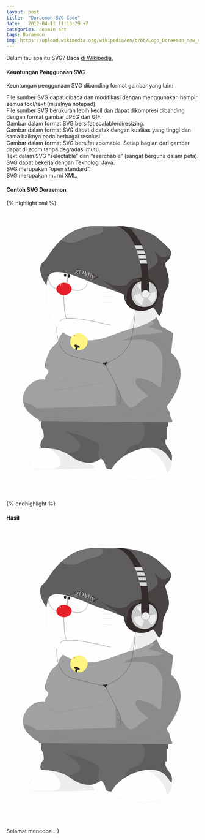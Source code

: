 ```yaml
---
layout: post
title:  "Doraemon SVG Code"
date:   2012-04-11 11:18:29 +7
categories: desain art
tags: Doraemon
img: https://upload.wikimedia.org/wikipedia/en/b/bb/Logo_Doraemon_new_version.jpg
---
```

<p>
Belum tau apa itu SVG? Baca <a href="https://id.wikipedia.org/wiki/Scalable_Vector_Graphics">di Wikipedia.</a><br />
<h4>Keuntungan Penggunaan SVG</h4>
Keuntungan penggunaan SVG dibanding format gambar yang lain:
<p>
<i class="fa fa-hand-o-right"></i> File sumber SVG dapat dibaca dan modifikasi dengan menggunakan hampir semua tool/text (misalnya notepad).<br />
<i class="fa fa-hand-o-right"></i> File sumber SVG berukuran lebih kecil dan dapat dikompresi dibanding dengan format gambar JPEG dan GIF.<br />
<i class="fa fa-hand-o-right"></i> Gambar dalam format SVG bersifat scalable/diresizing.<br />
<i class="fa fa-hand-o-right"></i> Gambar dalam format SVG dapat dicetak dengan kualitas yang tinggi dan sama baiknya pada berbagai resolusi.<br />
<i class="fa fa-hand-o-right"></i> Gambar dalam format SVG bersifat zoomable. Setiap bagian dari gambar dapat di zoom tanpa degradasi mutu.<br />
<i class="fa fa-hand-o-right"></i> Text dalam SVG “selectable” dan “searchable” (sangat berguna dalam peta).<br />
<i class="fa fa-hand-o-right"></i> SVG dapat bekerja dengan Teknologi Java.<br />
<i class="fa fa-hand-o-right"></i> SVG merupakan “open standard”.<br />
<i class="fa fa-hand-o-right"></i> SVG merupakan murni XML.<br />
</p>
<h4>Contoh SVG Doraemon</h4>
{% highlight xml %}
<?xml version="1.0" encoding="UTF-8"?>
<!DOCTYPE svg PUBLIC "-//W3C//DTD SVG 1.0//EN" "http://www.w3.org/TR/2001/REC-SVG-20010904/DTD/svg10.dtd">
<!-- Creator: Bagus18 (bagus18.github.io -->
<svg xmlns="http://www.w3.org/2000/svg" xml:space="preserve" width="500px" height="768px" version="1.0" style="shape-rendering:geometricPrecision; text-rendering:geometricPrecision; image-rendering:optimizeQuality; fill-rule:evenodd; clip-rule:evenodd"
viewBox="0 0 500 768"
 xmlns:xlink="http://www.w3.org/1999/xlink">
 <defs>
  <font id="FontID0" horiz-adv-x="780" font-variant="normal" style="fill-rule:nonzero" font-style="normal" font-weight="400">
	<font-face 
		font-family="Broadway">
	</font-face>
   <missing-glyph><path d="M0 0z"/></missing-glyph>
   <glyph unicode="O" horiz-adv-x="758"><path d="M380.841 687.005c51.332,0 100.997,-10.8289 148.652,-32.6677 70.3379,-32.3462 124,-82.0107 161.168,-149.174 29.5134,-53.6626 44.3404,-112.167 44.3404,-175.333 0,-50.8298 -11.1705,-99.992 -33.6722,-147.507 -33.4914,-70.9808 -85.6672,-124.985 -156.668,-161.831 -51.995,-27.002 -106.662,-40.483 -163.82,-40.483 -60.5135,0 -117.833,15.3293 -171.837,45.9879 -71.8447,40.3423 -123.177,96.9984 -153.675,170.008 -18.8251,44.5011 -28.328,90.6698 -28.328,138.165 0,59.6697 14.827,116.487 44.3404,170.671 36.4849,66.3198 89.6653,115.984 159.662,148.993 46.4901,21.8387 96.3354,32.8284 149.837,33.1699zm-37.8511 -33.0092l-2.99353 -317.997 2.51135 -264.496 0.482179 -59.509c11.0098,-1.98899 21.5173,-2.99353 31.6832,-2.99353 71.6639,0 135.653,19.8296 192.169,59.6697 51.4927,36.505 88.8215,83.3367 111.825,140.656 16.1731,40.1816 24.33,81.6691 24.33,124.684 0,56.6561 -13.6618,109.495 -40.8245,158.316 -33.5115,60.0113 -80.5039,104.01 -141.178,132.499 -45.3249,21.5173 -93.1611,32.1855 -143.489,32.1855 -11.6728,0 -23.1647,-1.00454 -34.516,-3.01362z"/></glyph>
   <glyph unicode="y" horiz-adv-x="603"><path d="M427.995 289.991c63.6678,97.34 110.339,171.174 140.013,221.34 10.3267,17.1776 16.816,27.3436 19.4881,30.3371 2.51135,2.8328 6.32861,4.33962 11.1705,4.33962 6.50942,0 12.3358,-2.51135 17.4991,-7.33315 5.16334,-4.84189 7.83542,-10.3468 7.83542,-16.6754 0,-4.84189 -2.8328,-10.6682 -8.33769,-17.4991 -46.8317,-63.8285 -105.999,-150.5 -177.824,-259.834l-85.848 -131.494c-29.654,-44.8427 -54.1648,-77.3295 -73.4922,-96.9984 -14.3247,-14.0033 -31.5024,-25.3345 -51.332,-34.0137 -19.8296,-8.81987 -38.8355,-13.1595 -57.1584,-13.1595 -18.0014,0 -32.8485,3.4958 -44.5011,10.5075 -11.6728,6.9916 -17.4991,15.8316 -17.4991,26.6605 0,6.83088 2.65199,12.6572 7.81533,17.4991 5.18343,4.84189 11.512,7.33315 19.0059,7.33315 5.50488,0 16.3338,-3.83734 32.3462,-11.4919 10.3267,-5.00261 19.3274,-7.51396 26.8212,-7.51396 14.6663,0 28.5089,4.50034 41.8291,13.501 13.1796,8.83996 27.5043,23.667 43.1752,44.1797l-57.6606 90.3283c-123.84,192.992 -206.674,317.334 -248.343,373.006l310.162 0c19.5082,-42.6729 42.0099,-85.185 67.5051,-127.838 25.4952,-42.6729 51.1713,-81.0061 77.3295,-115.181z"/></glyph>
   <glyph unicode="g" horiz-adv-x="560"><path d="M436.674 511.833c27.8258,-13.6618 51.1512,-31.6631 69.9964,-54.1648 24.8322,-30.3371 37.3287,-65.1746 37.3287,-104.995 0,-28.1673 -7.17242,-55.0086 -21.4972,-80.5039 -14.3448,-25.3345 -34.3352,-46.671 -60.0113,-63.8285 -47.4947,-32.1654 -104.814,-48.3385 -171.817,-48.3385 -31.0001,0 -59.509,2.8328 -85.5065,8.33769 -25.9975,5.48479 -49.6645,13.8225 -71.1617,24.8322 -15.3293,-10.3468 -23.004,-20.8342 -23.004,-31.5024 0,-12.6773 8.65914,-20.0104 25.8368,-22.341 37.4895,-4.82179 63.3262,-6.32861 77.3295,-4.33962l2.8328 0.50227 146.161 0 7.33315 0.50227c48.8408,2.8328 83.9997,-5.16334 105.497,-24.4907 16.6754,-15.3293 25.0131,-33.3307 25.0131,-53.8434 0,-17.3183 -5.84643,-32.8284 -17.4991,-46.9924 -19.5082,-23.1647 -45.8472,-34.6767 -78.9971,-34.6767 -6.16788,0 -13.8426,0.341544 -23.3455,1.00454 5.16334,7.99614 7.83542,14.3448 7.83542,19.0059 0,10.0052 -9.16141,15.0078 -27.3235,15.0078 -15.6708,0 -48.4992,-3.33507 -98.3445,-10.0052 -34.8375,-4.68116 -63.6678,-7.01169 -86.4909,-7.01169 -35.842,0 -67.0029,7.67469 -93.5026,22.8433 -15.3293,8.83996 -27.3436,20.8342 -36.1635,36.1635 -8.83996,15.1686 -13.1796,31.8238 -13.1796,49.6645 0,20.1712 5.34416,38.494 15.8316,55.3301 10.6682,16.6754 28.3481,34.3352 52.9996,52.8388 -23.1647,14.6663 -40.9853,33.6722 -53.6626,57.3392 -12.838,23.4862 -19.1666,49.1622 -19.1666,76.8273 0,65.6769 33.0092,117.993 99.0075,157.01 49.3229,29.3326 109.334,43.9989 179.994,43.9989 15.5101,0 31.8439,-0.843814 48.68,-2.51135 23.1647,-1.82826 39.82,-2.8328 50.3275,-2.8328 25.656,0 44.3203,11.3312 55.9931,33.9937 6.83088,13.501 14.164,20.352 21.9994,20.352 6.16788,0 11.512,-2.00908 16.1731,-6.00715 4.50034,-4.17889 6.83088,-9.00068 6.83088,-15.0078 0,-11.6527 -6.50942,-23.004 -19.3274,-34.1544 -12.838,-11.1705 -30.4979,-20.5127 -52.9996,-28.0066zm-192.671 -53.5018l0 -206.333c0,-24.6715 1.98899,-40.0008 5.98706,-45.8271 6.50942,-9.50295 20.1712,-14.164 41.0053,-14.164 19.1666,0 32.0047,4.50034 38.3333,13.3202 6.50942,9.00068 9.66368,26.6806 9.66368,52.9996l0 198.999c0,22.1803 -3.15426,37.0073 -9.66368,44.5011 -6.32861,7.51396 -18.9858,11.1705 -37.831,11.1705 -18.8251,0 -31.5024,-3.65653 -37.831,-11.1705 -6.50942,-7.49387 -9.66368,-21.9994 -9.66368,-43.4966z"/></glyph>
   <glyph unicode="M" horiz-adv-x="948"><path d="M732.491 688.994l106.682 -363.503 48.4992 -160.988 43.4966 -146 5.82634 -18.5036 -297.002 0 -93.9848 344.839 -200.506 -302.829 -206.493 286.816c-20.0104,-69.9964 -41.8492,-155.824 -65.5161,-257.484 -8.49841,-39.0164 -14.4855,-62.0002 -18.3228,-69.3334 -3.67662,-7.33315 -11.3312,-11.0098 -22.6624,-11.0098 -14.3448,0 -21.4972,4.84189 -21.4972,14.5056 0,2.8328 4.48025,19.1666 13.6618,49.1622l30.1563 103.99 52.6781 179.511 102.985 350.826 268.011 -385.824 253.988 385.824z"/></glyph>
   <glyph unicode="i" horiz-adv-x="367"><path d="M180.496 705.007c86.3302,0 129.505,-22.5017 129.505,-67.5051 0,-21.8387 -11.3312,-38.8355 -33.9937,-51.1713 -22.8433,-12.1549 -54.6671,-18.3228 -96.014,-18.3228 -81.9906,0 -122.996,23.1647 -122.996,69.4941 0,44.3404 41.1661,66.822 123.498,67.5051zm128.501 -171.997l0 -14.1841 -1.48672 -76.1643 -1.50681 -118.154 -1.50681 -179.511 1.82826 -100.997 0.683088 -43.9989 -250.01 0 1.82826 179.672 1.16527 158.657 -1.48672 83.3367 -2.00908 92.8396 0.50227 18.5036 251.999 0z"/></glyph>
  </font>
  <style type="text/css">
   <![CDATA[
    @font-face { font-family:"Broadway";src:url("#FontID0") format(svg)}
    .str2 {stroke:#332C2B;stroke-width:0.118677}
    .str0 {stroke:#332C2B;stroke-width:0.0514016}
    .str3 {stroke:#332C2B;stroke-width:1.07112;stroke-linecap:round;stroke-linejoin:round}
    .str1 {stroke:#332C2B;stroke-width:0.535937;stroke-linecap:round;stroke-linejoin:round}
    .fil2 {fill:none}
    .fil10 {fill:#332C2B}
    .fil7 {fill:#474443}
    .fil3 {fill:#5F5D5D}
    .fil4 {fill:#6B696A}
    .fil8 {fill:#757475}
    .fil5 {fill:#8B8B8C}
    .fil6 {fill:#A1A1A1}
    .fil14 {fill:#B6B6B7}
    .fil11 {fill:#C9CACA}
    .fil12 {fill:#DCDDDD}
    .fil1 {fill:#EEEEEF}
    .fil0 {fill:#FEFEFE}
    .fil13 {fill:url(#id0)}
    .fil9 {fill:url(#id1)}
    .fnt0 {font-weight:normal;font-size:18.8122px;font-family:'Broadway'}
   ]]>
  </style>
  <radialGradient id="id0" gradientUnits="userSpaceOnUse" gradientTransform="matrix(1.42926 -0 -0 1.42927 -76 -145)" cx="177.984" cy="337.757" r="1.98463" fx="177.984" fy="337.757">
   <stop offset="0" style="stop-opacity:1; stop-color:#F08519"/>
   <stop offset="1" style="stop-opacity:1; stop-color:#FFF582"/>
  </radialGradient>
  <radialGradient id="id1" gradientUnits="userSpaceOnUse" gradientTransform="matrix(0.95267 -0 -0 1.17267 7 -35)" cx="141.192" cy="205.149" r="2.28132" fx="141.192" fy="205.149">
   <stop offset="0" style="stop-opacity:1; stop-color:#FEFEFE"/>
   <stop offset="1" style="stop-opacity:1; stop-color:#E62129"/>
  </radialGradient>
 </defs>
 <g id="Layer_x0020_1">
  <metadata id="CorelCorpID_0Corel-Layer"/>
  <g id="_309329968">
   <path class="fil0" d="M273 684c8,-9 26,-35 62,-50 38,-16 93,0 97,30 0,0 1,0 1,0 0,2 0,3 0,4 0,44 -59,52 -102,46 -41,-5 -58,-30 -58,-30l0 0z"/>
   <g id="_304888128">
    <path id="_1" class="fil1" d="M365 628c35,22 50,38 56,68 8,-7 12,-16 12,-28 0,-1 0,-2 0,-4 0,0 -1,0 -1,0 -3,-22 -35,-37 -67,-36z"/>
   </g>
   <path class="fil2 str0" d="M273 684c8,-9 26,-35 62,-50 38,-16 93,0 97,30 0,0 1,0 1,0 0,2 0,3 0,4 0,44 -59,52 -102,46 -41,-5 -58,-30 -58,-30l0 0z"/>
   <path class="fil1" d="M98 625c0,0 -15,13 -24,22 -8,9 -24,34 -7,38 16,3 135,0 159,-1 9,0 0,-8 -5,-10 -5,-3 -11,-6 -16,-9 0,0 -13,-15 -26,-20 -13,-6 -81,-20 -81,-20l0 0z"/>
   <g id="_304872768">
    <path id="_1_0" class="fil0" d="M98 626c31,11 67,50 26,60l-1 0c-23,0 -43,0 -52,-1 -1,0 -2,0 -3,0 0,0 0,0 -1,0 -17,-4 -1,-29 7,-38 8,-8 21,-19 24,-21z"/>
   </g>
   <path class="fil2 str0" d="M98 625c0,0 -15,13 -24,22 -8,9 -24,34 -7,38 16,3 135,0 159,-1 9,0 0,-8 -5,-10 -5,-3 -11,-6 -16,-9 0,0 -13,-15 -26,-20 -13,-6 -81,-20 -81,-20l0 0z"/>
   <path class="fil3" d="M92 561l-3 -11 335 9 0 17 -4 0 0 33 -3 0 0 9c0,3 2,7 11,20 9,11 6,23 5,26 0,0 0,0 -1,0 -1,-1 -4,-6 -12,-16 -31,-39 -122,-7 -144,39 -26,0 -7,-11 -28,-29 0,0 -12,11 -28,12 -15,1 -35,-5 -53,-19 -8,-6 -22,-13 -37,-16 -19,-4 -39,-4 -39,-4 0,0 -6,-12 7,-27 0,-5 0,-11 -1,-15 -2,-7 -9,-14 -5,-28l0 0z"/>
   <g id="_304794016">
    <path id="_1_1" class="fil4" d="M159 646c76,-13 8,-50 -5,-58 0,0 28,6 44,12 16,7 32,12 40,19 8,7 5,11 5,11l-3 22c0,0 2,4 4,10 3,-2 4,-4 4,-4 14,12 10,20 14,25 4,1 9,2 15,2 6,-13 18,-24 33,-34 4,-13 11,-25 25,-27 37,-5 36,-75 3,-64 -8,2 -19,-1 -31,-4l-218 -6 3 11 0 0c-4,14 3,21 5,28 1,4 1,10 1,15 -10,11 -9,20 -8,24 2,1 3,2 4,3 7,0 21,1 36,4 11,2 21,7 29,11z"/>
   </g>
   <path class="fil2 str0" d="M92 561l-3 -11 335 9 0 17 -4 0 0 33 -3 0 0 9c0,3 2,7 11,20 9,11 6,23 5,26 0,0 0,0 -1,0 -1,-1 -4,-6 -12,-16 -31,-39 -122,-7 -144,39 -26,0 -7,-11 -28,-29 0,0 -12,11 -28,12 -15,1 -35,-5 -53,-19 -8,-6 -22,-13 -37,-16 -19,-4 -39,-4 -39,-4 0,0 -6,-12 7,-27 0,-5 0,-11 -1,-15 -2,-7 -9,-14 -5,-28l0 0z"/>
   <path class="fil5" d="M149 329c0,0 -11,12 -11,18 -1,6 -4,8 -4,8 0,0 -16,15 -20,22 -4,7 -10,25 -10,25 -3,12 -8,15 6,27 0,0 1,6 -3,10 -3,4 -5,8 -5,8l-1 6c-34,-8 -85,46 -40,87 17,16 23,16 23,16l2 5 345 3c5,0 4,-6 3,-7 -7,-10 -3,-18 -11,-27l-3 -7c0,0 74,-85 12,-141 0,0 4,-36 5,-48 1,-3 0,-2 -1,-3 -5,-3 -15,-9 -22,-13 -5,-2 -7,-3 -10,-8l-11 -21c-54,28 -138,47 -172,54 0,0 -33,3 -49,-3 -16,-6 -23,-11 -23,-11l0 0z"/>
   <g id="_304793344">
    <path id="_1_2" class="fil6" d="M379 299c17,6 -1,11 -7,17 0,0 41,8 37,12 -11,8 -60,4 -76,10 -3,1 -28,13 -28,13 26,-2 68,-9 87,12 8,9 20,17 17,52 -3,42 -1,65 -10,57 -21,-21 -57,-25 -58,-22 -2,5 -3,9 -1,13 4,10 10,13 33,33 -22,9 -30,27 -46,29 -16,1 -37,-55 -40,-58 0,1 -1,7 0,13l0 41 -207 7c0,0 -7,-7 -17,-11 -10,-4 -15,-5 -19,-7 -3,-23 13,-45 32,-54 9,0 15,-1 20,-4 2,0 3,0 5,1l1 -6c0,0 2,-4 5,-8 4,-4 3,-10 3,-10 -2,-2 -4,-4 -5,-5 -1,-5 -1,-11 -2,-17 0,-1 1,-3 1,-5 0,0 6,-18 10,-25 4,-7 20,-22 20,-22 0,0 3,-2 4,-8 0,-6 11,-18 11,-18l0 0c0,0 7,5 23,11 16,6 49,3 49,3 30,-6 98,-22 151,-44l7 0 0 0z"/>
   </g>
   <path class="fil2 str0" d="M149 329c0,0 -11,12 -11,18 -1,6 -4,8 -4,8 0,0 -16,15 -20,22 -4,7 -10,25 -10,25 -3,12 -8,15 6,27 0,0 1,6 -3,10 -3,4 -5,8 -5,8l-1 6c-34,-8 -85,46 -40,87 17,16 23,16 23,16l2 5 345 3c5,0 4,-6 3,-7 -7,-10 -3,-18 -11,-27l-3 -7c0,0 74,-85 12,-141 0,0 4,-36 5,-48 1,-3 0,-2 -1,-3 -5,-3 -15,-9 -22,-13 -5,-2 -7,-3 -10,-8l-11 -21c-54,28 -138,47 -172,54 0,0 -33,3 -49,-3 -16,-6 -23,-11 -23,-11l0 0z"/>
   <path class="fil0 str0" d="M112 177c-19,55 -7,136 53,162 25,11 57,19 109,-1 53,-20 63,-18 69,-38 6,-21 14,-55 14,-55l-28 -24 -53 -24 -78 -25 -53 -7 -33 12 0 0z"/>
   <path class="fil1 str0" d="M393 289c-5,12 -58,32 -72,32 -1,0 31,-74 26,-89 15,33 59,20 46,57z"/>
   <g>
    <path class="fil2 str1" d="M136 161c16,0 22,9 23,25 1,16 -7,30 -23,30 -16,0 -27,-19 -27,-35 0,-15 11,-20 27,-20z"/>
   </g>
   <g>
    <path class="fil2 str1" d="M186 181c14,0 26,9 26,19 0,11 -12,20 -26,20 -14,0 -26,-9 -26,-20 0,-5 -2,-25 3,-28 5,-3 16,9 23,9z"/>
   </g>
   <path class="fil3" d="M105 206c-10,-12 -26,-47 -9,-60 7,-5 11,-14 25,-33 15,-20 53,-62 109,-61 56,1 70,0 70,0 0,0 63,1 99,33 35,32 37,31 30,48 -7,16 -17,8 -10,29 6,20 10,34 4,49 -7,14 -13,23 -13,42 0,14 -2,22 -5,27 -1,2 -2,5 -4,5 -5,-1 -9,-18 -20,-23 0,0 -53,-23 -77,-33 -24,-10 -46,-17 -66,-24 -24,-9 -91,-42 -118,-31 -10,4 -13,15 -15,32z"/>
   <g>
    <path id="_1_3" class="fil7" d="M432 126c-10,5 -22,10 -29,5 -11,-10 -14,-15 -14,-15 0,0 11,21 7,31 -4,7 -23,18 -30,25l-22 23 -20 9 -24 4 -21 -2c0,0 -15,-7 -19,-8 -3,-2 -16,-9 -16,-9l56 38c1,1 2,2 4,2 24,10 77,33 77,33 11,5 15,22 20,23 2,0 3,-3 4,-5 3,-5 5,-13 5,-27 0,-19 6,-28 13,-42 6,-15 2,-29 -4,-49 -7,-21 3,-13 10,-29 1,-3 2,-5 3,-7z"/>
    <path class="fil8" d="M249 52c4,6 10,18 -15,23 -33,6 -40,20 -63,20 -11,1 -21,-3 -28,-6 20,-18 49,-37 87,-37 7,0 13,0 19,0z"/>
   </g>
   <path class="fil2 str0" d="M105 206c-10,-12 -26,-47 -9,-60 7,-5 11,-14 25,-33 15,-20 53,-62 109,-61 56,1 70,0 70,0 0,0 63,1 99,33 35,32 37,31 30,48 -7,16 -17,8 -10,29 6,20 10,34 4,49 -7,14 -13,23 -13,42 0,14 -2,22 -5,27 -1,2 -2,5 -4,5 -5,-1 -9,-18 -20,-23 0,0 -53,-23 -77,-33 -24,-10 -46,-17 -66,-24 -24,-9 -91,-42 -118,-31 -10,4 -13,15 -15,32z"/>
   <g>
    <path class="fil2 str1" d="M150 223c0,0 1,59 7,69"/>
   </g>
   <g>
    <path class="fil2 str1" d="M142 300c-2,-6 18,-10 46,-6 33,3 79,16 85,16"/>
   </g>
   <ellipse class="fil9 str0" cx="151" cy="216" rx="20" ry="16"/>
   <ellipse class="fil10" cx="154" cy="180" rx="3" ry="4"/>
   <ellipse class="fil10" cx="164" cy="182" rx="3" ry="4"/>
   <path class="fil10" d="M355 186c57,-1 60,88 0,87 -62,3 -62,-87 0,-87z"/>
   <g>
    <path id="_1_4" class="fil7" d="M349 192c-3,4 -15,5 -24,16 -10,12 -10,35 -10,44 0,1 0,1 -1,1 -11,-20 -6,-48 15,-61 3,-1 25,-6 20,0l0 0z"/>
   </g>
   <path class="fil2 str0" d="M355 186c57,-1 60,88 0,87 -62,3 -62,-87 0,-87z"/>
   <path class="fil11 str0" d="M360 195c47,-1 47,68 2,68 -46,0 -44,-66 -2,-68z"/>
   <path class="fil1 str0" d="M369 219c-6,-1 -9,-4 -16,1l-11 -12c-2,-3 12,-8 15,-9 5,-1 18,-1 16,6l-4 14 0 0z"/>
   <path class="fil10" d="M290 52c44,12 67,97 64,132 -1,22 -1,33 0,40 6,23 23,17 21,-6 -3,-41 -2,-90 -25,-126 -16,-25 -26,-40 -47,-40l-13 0 0 0z"/>
   <g>
    <path class="fil12" d="M351 150l18 0c-2,-17 -6,-33 -14,-48l-19 0c7,15 12,32 15,48z"/>
    <path class="fil7" d="M349 141l19 0c0,-2 -1,-3 -1,-5l-19 0c1,2 1,3 1,5z"/>
    <path class="fil7" d="M346 128l19 0c0,-1 -1,-3 -1,-4l-19 0c0,1 1,3 1,4z"/>
    <path class="fil7" d="M342 115l19 0c0,-1 -1,-3 -2,-4l-19 0c1,1 1,3 2,4z"/>
   </g>
   <path class="fil2" d="M290 52c44,12 67,97 64,132 -1,22 -1,33 0,40 6,23 23,17 21,-6 -3,-41 -2,-90 -25,-126 -16,-25 -26,-40 -47,-40l-13 0 0 0z"/>
   <circle class="fil1 str0" cx="365" cy="229" r="10"/>
   <path class="fil1 str0" d="M352 228c1,5 1,9 9,13l-5 15c-1,3 -13,-6 -15,-8 -4,-4 -10,-15 -3,-17l14 -3 0 0z"/>
   <path class="fil1 str0" d="M371 240c3,-4 7,-5 6,-13l13 -3c3,0 1,14 1,16 -2,5 -8,15 -12,10l-8 -10z"/>
   <g>
    <line class="fil2 str2" x1="248" y1="225" x2="276" y2= "223" />
    <line class="fil2 str2" x1="250" y1="236" x2="282" y2= "236" />
    <line class="fil2 str2" x1="276" y1="252" x2="253" y2= "251" />
   </g>
   <ellipse class="fil13 str0" cx="190" cy="354" rx="23" ry="22"/>
   <path class="fil2 str0" d="M168 352c20,-8 28,-4 44,9"/>
   <path class="fil10" d="M180 373l2 -5c-6,-2 -6,-9 3,-6 6,3 12,9 2,7l-2 7 -5 -3 0 0z"/>
   <path class="fil2 str0" d="M182 374c5,3 -21,56 -25,64 0,1 -6,-1 -5,2 3,9 1,18 1,18l-11 0 0 19 -8 3c-29,9 -7,55 -6,60l0 21"/>
   <path class="fil2 str0" d="M454 415c0,0 -42,-48 -54,-63 -14,-18 -65,35 -64,41 5,18 13,35 7,54 -1,4 -9,14 3,25 11,11 33,29 33,29"/>
   <path class="fil2 str2" d="M110 470c0,0 11,6 20,9 8,3 65,-9 81,-11 15,-2 37,-8 37,-8"/>
   <line class="fil2 str0" x1="124" y1="457" x2="201" y2= "460" />
   <path class="fil2 str0" d="M101 453c0,0 7,2 -6,10 -14,8 -34,37 -24,63 3,8 11,20 11,20l2 10"/>
   <path class="fil10" d="M259 408c4,-1 5,-3 6,1 1,3 -1,2 -4,3 1,2 1,4 0,4 -1,0 -3,-1 -4,-4 -3,1 -3,0 -4,-2 -1,-3 4,-1 6,-2l0 0z"/>
   <g>
    <g>
     <path class="fil2 str1" d="M132 315c0,0 -4,64 39,76 43,12 88,21 88,21l25 48c3,6 27,47 12,55"/>
    </g>
    <g>
     <path class="fil2 str1" d="M339 264c0,0 -6,73 -15,92 -14,29 -33,41 -61,54"/>
    </g>
   </g>
   <path class="fil2 str0" d="M409 481c0,0 -36,-41 -75,-29 -33,9 -20,14 -45,14m0 0c-2,-1 2,-3 2,-2 -13,0 7,81 30,84 23,2 25,7 38,2 29,-11 52,-19 70,-43"/>
   <line class="fil2 str0" x1="100" y1="549" x2="167" y2= "549" />
   <line class="fil2 str0" x1="177" y1="564" x2="188" y2= "599" />
   <line class="fil2 str0" x1="158" y1="560" x2="167" y2= "590" />
   <path class="fil2 str0" d="M213 592c0,0 -58,-7 -51,-2 14,11 101,28 86,68"/>
   <g>
    <path class="fil2 str3" d="M190 166c1,1 1,1 1,2 0,0 0,1 0,2 0,0 0,1 -1,1 0,0 -1,1 -1,1 -1,0 -3,0 -4,-1 0,0 -1,0 -1,0 -1,0 -1,-1 -1,-1 -1,0 -1,0 -1,0 0,1 0,1 0,1 1,0 1,0 2,0l0 0 2 1 1 0c0,1 1,1 1,2 0,0 0,0 0,1 0,0 0,0 0,0 -1,1 -1,1 -2,1 0,-1 0,-1 0,-1 0,0 0,0 0,0 0,0 0,0 0,0 -1,0 -1,-1 -2,-1 -1,0 -1,0 -2,0 -1,0 -1,-1 -1,-1 -1,-1 -1,-1 -1,-1 0,0 0,-1 0,-1 0,0 1,-1 1,-1 0,0 1,0 1,-1 0,0 0,0 0,-1 -1,-1 0,-1 0,-1 0,-1 1,-2 3,-2 1,-1 2,-1 3,0 0,0 1,0 1,0 0,0 1,1 1,1 0,0 1,0 1,-1 0,0 0,0 1,0 0,0 0,0 0,0 0,0 0,1 0,1 0,0 0,0 -1,0 0,0 0,0 -1,0l0 0zm-4 0l-1 4c0,0 0,0 0,0 0,1 0,1 0,1 1,0 1,0 1,0 0,0 1,-1 1,-1l1 -3c0,-1 0,-1 0,-1 0,0 0,-1 -1,-1 0,0 0,0 0,0 0,0 -1,1 -1,1l0 0z"/>
   </g>
   <g>
    <path id="_1_5" class="fil2 str3" d="M200 166c1,1 2,1 3,2 1,1 1,2 1,3 1,2 1,3 0,4 0,1 -1,2 -1,2 -1,1 -3,2 -4,2 -1,0 -2,0 -3,0 -2,0 -2,-1 -3,-2 -1,-1 -2,-3 -2,-4 0,-1 0,-2 1,-3 0,-1 1,-2 2,-2 0,-1 2,-2 3,-2 1,0 2,0 3,0l0 0zm-1 1l-2 5 -2 5 0 1c0,0 0,0 1,0 1,1 2,1 3,0 2,0 3,0 3,-1 1,-1 1,-2 2,-2 0,-1 0,-2 0,-4 0,-1 -1,-2 -2,-3 0,0 -1,-1 -2,-1 0,0 -1,0 -1,0l0 0z"/>
   </g>
   <g>
    <path id="_2" class="fil2 str3" d="M220 173l-1 7 0 3 0 3 0 1 -5 -2 0 -7 -5 4 -2 -6c-1,1 -2,2 -3,4 0,1 0,1 -1,1 0,0 0,0 0,0 0,0 0,0 0,0 0,0 0,0 0,-1l1 -2 3 -2 3 -6 3 9 7 -6z"/>
   </g>
   <g>
    <path id="_3" class="fil2 str3" d="M227 176c1,0 2,1 2,2 0,0 -1,0 -1,0 -1,0 -1,0 -2,0 -1,0 -2,-1 -2,-2 1,-1 1,-1 3,0l0 0zm1 3l0 1 -1 1 0 2 -2 3 0 2 0 1 -5 -2 1 -3 2 -3 0 -1 1 -2 0 0 4 1 0 0z"/>
   </g>
   <g>
    <path id="_4" class="fil2 str3" d="M235 187c2,-2 3,-3 4,-3 0,-1 1,-1 1,-1 0,0 0,0 0,0 0,0 0,0 0,0 0,1 0,1 0,1 0,0 0,0 0,0 -1,1 -3,2 -5,4l-2 1c-1,1 -2,1 -2,2 -1,0 -1,0 -1,0 -1,0 -1,0 -1,0 -1,0 -1,0 -1,-1 0,0 0,0 0,0 0,0 0,0 0,0 0,0 0,0 0,0 0,0 1,0 1,0 0,0 0,0 0,0 0,0 1,0 1,0 0,0 1,0 1,0l0 -2c-1,-4 -2,-7 -2,-8l5 2c0,1 0,1 1,2 0,1 0,2 0,3l0 0z"/>
   </g>
   <g>
    <g transform="matrix(0.941367 0.337375 -0.337375 0.941367 73.281 -273.227)">
     <text x="250" y="384" id="_4_6" class="fil14 fnt0">gOMiy</text>
    </g>
   </g>
  </g>
 </g>
</svg>
{% endhighlight %}
<h4>Hasil</h4>
<?xml version="1.0" encoding="UTF-8"?>
<!-- Creator: Bagus18 (bagus18.github.io -->
<svg xmlns="http://www.w3.org/2000/svg" xml:space="preserve" width="500px" height="768px" version="1.0" style="shape-rendering:geometricPrecision; text-rendering:geometricPrecision; image-rendering:optimizeQuality; fill-rule:evenodd; clip-rule:evenodd"
viewBox="0 0 500 768"
 xmlns:xlink="http://www.w3.org/1999/xlink">
 <defs>
  <font id="FontID0" horiz-adv-x="780" font-variant="normal" style="fill-rule:nonzero" font-style="normal" font-weight="400">
	<font-face 
		font-family="Broadway">
	</font-face>
   <missing-glyph><path d="M0 0z"/></missing-glyph>
   <glyph unicode="O" horiz-adv-x="758"><path d="M380.841 687.005c51.332,0 100.997,-10.8289 148.652,-32.6677 70.3379,-32.3462 124,-82.0107 161.168,-149.174 29.5134,-53.6626 44.3404,-112.167 44.3404,-175.333 0,-50.8298 -11.1705,-99.992 -33.6722,-147.507 -33.4914,-70.9808 -85.6672,-124.985 -156.668,-161.831 -51.995,-27.002 -106.662,-40.483 -163.82,-40.483 -60.5135,0 -117.833,15.3293 -171.837,45.9879 -71.8447,40.3423 -123.177,96.9984 -153.675,170.008 -18.8251,44.5011 -28.328,90.6698 -28.328,138.165 0,59.6697 14.827,116.487 44.3404,170.671 36.4849,66.3198 89.6653,115.984 159.662,148.993 46.4901,21.8387 96.3354,32.8284 149.837,33.1699zm-37.8511 -33.0092l-2.99353 -317.997 2.51135 -264.496 0.482179 -59.509c11.0098,-1.98899 21.5173,-2.99353 31.6832,-2.99353 71.6639,0 135.653,19.8296 192.169,59.6697 51.4927,36.505 88.8215,83.3367 111.825,140.656 16.1731,40.1816 24.33,81.6691 24.33,124.684 0,56.6561 -13.6618,109.495 -40.8245,158.316 -33.5115,60.0113 -80.5039,104.01 -141.178,132.499 -45.3249,21.5173 -93.1611,32.1855 -143.489,32.1855 -11.6728,0 -23.1647,-1.00454 -34.516,-3.01362z"/></glyph>
   <glyph unicode="y" horiz-adv-x="603"><path d="M427.995 289.991c63.6678,97.34 110.339,171.174 140.013,221.34 10.3267,17.1776 16.816,27.3436 19.4881,30.3371 2.51135,2.8328 6.32861,4.33962 11.1705,4.33962 6.50942,0 12.3358,-2.51135 17.4991,-7.33315 5.16334,-4.84189 7.83542,-10.3468 7.83542,-16.6754 0,-4.84189 -2.8328,-10.6682 -8.33769,-17.4991 -46.8317,-63.8285 -105.999,-150.5 -177.824,-259.834l-85.848 -131.494c-29.654,-44.8427 -54.1648,-77.3295 -73.4922,-96.9984 -14.3247,-14.0033 -31.5024,-25.3345 -51.332,-34.0137 -19.8296,-8.81987 -38.8355,-13.1595 -57.1584,-13.1595 -18.0014,0 -32.8485,3.4958 -44.5011,10.5075 -11.6728,6.9916 -17.4991,15.8316 -17.4991,26.6605 0,6.83088 2.65199,12.6572 7.81533,17.4991 5.18343,4.84189 11.512,7.33315 19.0059,7.33315 5.50488,0 16.3338,-3.83734 32.3462,-11.4919 10.3267,-5.00261 19.3274,-7.51396 26.8212,-7.51396 14.6663,0 28.5089,4.50034 41.8291,13.501 13.1796,8.83996 27.5043,23.667 43.1752,44.1797l-57.6606 90.3283c-123.84,192.992 -206.674,317.334 -248.343,373.006l310.162 0c19.5082,-42.6729 42.0099,-85.185 67.5051,-127.838 25.4952,-42.6729 51.1713,-81.0061 77.3295,-115.181z"/></glyph>
   <glyph unicode="g" horiz-adv-x="560"><path d="M436.674 511.833c27.8258,-13.6618 51.1512,-31.6631 69.9964,-54.1648 24.8322,-30.3371 37.3287,-65.1746 37.3287,-104.995 0,-28.1673 -7.17242,-55.0086 -21.4972,-80.5039 -14.3448,-25.3345 -34.3352,-46.671 -60.0113,-63.8285 -47.4947,-32.1654 -104.814,-48.3385 -171.817,-48.3385 -31.0001,0 -59.509,2.8328 -85.5065,8.33769 -25.9975,5.48479 -49.6645,13.8225 -71.1617,24.8322 -15.3293,-10.3468 -23.004,-20.8342 -23.004,-31.5024 0,-12.6773 8.65914,-20.0104 25.8368,-22.341 37.4895,-4.82179 63.3262,-6.32861 77.3295,-4.33962l2.8328 0.50227 146.161 0 7.33315 0.50227c48.8408,2.8328 83.9997,-5.16334 105.497,-24.4907 16.6754,-15.3293 25.0131,-33.3307 25.0131,-53.8434 0,-17.3183 -5.84643,-32.8284 -17.4991,-46.9924 -19.5082,-23.1647 -45.8472,-34.6767 -78.9971,-34.6767 -6.16788,0 -13.8426,0.341544 -23.3455,1.00454 5.16334,7.99614 7.83542,14.3448 7.83542,19.0059 0,10.0052 -9.16141,15.0078 -27.3235,15.0078 -15.6708,0 -48.4992,-3.33507 -98.3445,-10.0052 -34.8375,-4.68116 -63.6678,-7.01169 -86.4909,-7.01169 -35.842,0 -67.0029,7.67469 -93.5026,22.8433 -15.3293,8.83996 -27.3436,20.8342 -36.1635,36.1635 -8.83996,15.1686 -13.1796,31.8238 -13.1796,49.6645 0,20.1712 5.34416,38.494 15.8316,55.3301 10.6682,16.6754 28.3481,34.3352 52.9996,52.8388 -23.1647,14.6663 -40.9853,33.6722 -53.6626,57.3392 -12.838,23.4862 -19.1666,49.1622 -19.1666,76.8273 0,65.6769 33.0092,117.993 99.0075,157.01 49.3229,29.3326 109.334,43.9989 179.994,43.9989 15.5101,0 31.8439,-0.843814 48.68,-2.51135 23.1647,-1.82826 39.82,-2.8328 50.3275,-2.8328 25.656,0 44.3203,11.3312 55.9931,33.9937 6.83088,13.501 14.164,20.352 21.9994,20.352 6.16788,0 11.512,-2.00908 16.1731,-6.00715 4.50034,-4.17889 6.83088,-9.00068 6.83088,-15.0078 0,-11.6527 -6.50942,-23.004 -19.3274,-34.1544 -12.838,-11.1705 -30.4979,-20.5127 -52.9996,-28.0066zm-192.671 -53.5018l0 -206.333c0,-24.6715 1.98899,-40.0008 5.98706,-45.8271 6.50942,-9.50295 20.1712,-14.164 41.0053,-14.164 19.1666,0 32.0047,4.50034 38.3333,13.3202 6.50942,9.00068 9.66368,26.6806 9.66368,52.9996l0 198.999c0,22.1803 -3.15426,37.0073 -9.66368,44.5011 -6.32861,7.51396 -18.9858,11.1705 -37.831,11.1705 -18.8251,0 -31.5024,-3.65653 -37.831,-11.1705 -6.50942,-7.49387 -9.66368,-21.9994 -9.66368,-43.4966z"/></glyph>
   <glyph unicode="M" horiz-adv-x="948"><path d="M732.491 688.994l106.682 -363.503 48.4992 -160.988 43.4966 -146 5.82634 -18.5036 -297.002 0 -93.9848 344.839 -200.506 -302.829 -206.493 286.816c-20.0104,-69.9964 -41.8492,-155.824 -65.5161,-257.484 -8.49841,-39.0164 -14.4855,-62.0002 -18.3228,-69.3334 -3.67662,-7.33315 -11.3312,-11.0098 -22.6624,-11.0098 -14.3448,0 -21.4972,4.84189 -21.4972,14.5056 0,2.8328 4.48025,19.1666 13.6618,49.1622l30.1563 103.99 52.6781 179.511 102.985 350.826 268.011 -385.824 253.988 385.824z"/></glyph>
   <glyph unicode="i" horiz-adv-x="367"><path d="M180.496 705.007c86.3302,0 129.505,-22.5017 129.505,-67.5051 0,-21.8387 -11.3312,-38.8355 -33.9937,-51.1713 -22.8433,-12.1549 -54.6671,-18.3228 -96.014,-18.3228 -81.9906,0 -122.996,23.1647 -122.996,69.4941 0,44.3404 41.1661,66.822 123.498,67.5051zm128.501 -171.997l0 -14.1841 -1.48672 -76.1643 -1.50681 -118.154 -1.50681 -179.511 1.82826 -100.997 0.683088 -43.9989 -250.01 0 1.82826 179.672 1.16527 158.657 -1.48672 83.3367 -2.00908 92.8396 0.50227 18.5036 251.999 0z"/></glyph>
  </font>
  <style type="text/css">
   <![CDATA[
    @font-face { font-family:"Broadway";src:url("#FontID0") format(svg)}
    .str2 {stroke:#332C2B;stroke-width:0.118677}
    .str0 {stroke:#332C2B;stroke-width:0.0514016}
    .str3 {stroke:#332C2B;stroke-width:1.07112;stroke-linecap:round;stroke-linejoin:round}
    .str1 {stroke:#332C2B;stroke-width:0.535937;stroke-linecap:round;stroke-linejoin:round}
    .fil2 {fill:none}
    .fil10 {fill:#332C2B}
    .fil7 {fill:#474443}
    .fil3 {fill:#5F5D5D}
    .fil4 {fill:#6B696A}
    .fil8 {fill:#757475}
    .fil5 {fill:#8B8B8C}
    .fil6 {fill:#A1A1A1}
    .fil14 {fill:#B6B6B7}
    .fil11 {fill:#C9CACA}
    .fil12 {fill:#DCDDDD}
    .fil1 {fill:#EEEEEF}
    .fil0 {fill:#FEFEFE}
    .fil13 {fill:url(#id0)}
    .fil9 {fill:url(#id1)}
    .fnt0 {font-weight:normal;font-size:18.8122px;font-family:'Broadway'}
   ]]>
  </style>
  <radialGradient id="id0" gradientUnits="userSpaceOnUse" gradientTransform="matrix(1.42926 -0 -0 1.42927 -76 -145)" cx="177.984" cy="337.757" r="1.98463" fx="177.984" fy="337.757">
   <stop offset="0" style="stop-opacity:1; stop-color:#F08519"/>
   <stop offset="1" style="stop-opacity:1; stop-color:#FFF582"/>
  </radialGradient>
  <radialGradient id="id1" gradientUnits="userSpaceOnUse" gradientTransform="matrix(0.95267 -0 -0 1.17267 7 -35)" cx="141.192" cy="205.149" r="2.28132" fx="141.192" fy="205.149">
   <stop offset="0" style="stop-opacity:1; stop-color:#FEFEFE"/>
   <stop offset="1" style="stop-opacity:1; stop-color:#E62129"/>
  </radialGradient>
 </defs>
 <g id="Layer_x0020_1">
  <metadata id="CorelCorpID_0Corel-Layer"/>
  <g id="_309329968">
   <path class="fil0" d="M273 684c8,-9 26,-35 62,-50 38,-16 93,0 97,30 0,0 1,0 1,0 0,2 0,3 0,4 0,44 -59,52 -102,46 -41,-5 -58,-30 -58,-30l0 0z"/>
   <g id="_304888128">
    <path id="_1" class="fil1" d="M365 628c35,22 50,38 56,68 8,-7 12,-16 12,-28 0,-1 0,-2 0,-4 0,0 -1,0 -1,0 -3,-22 -35,-37 -67,-36z"/>
   </g>
   <path class="fil2 str0" d="M273 684c8,-9 26,-35 62,-50 38,-16 93,0 97,30 0,0 1,0 1,0 0,2 0,3 0,4 0,44 -59,52 -102,46 -41,-5 -58,-30 -58,-30l0 0z"/>
   <path class="fil1" d="M98 625c0,0 -15,13 -24,22 -8,9 -24,34 -7,38 16,3 135,0 159,-1 9,0 0,-8 -5,-10 -5,-3 -11,-6 -16,-9 0,0 -13,-15 -26,-20 -13,-6 -81,-20 -81,-20l0 0z"/>
   <g id="_304872768">
    <path id="_1_0" class="fil0" d="M98 626c31,11 67,50 26,60l-1 0c-23,0 -43,0 -52,-1 -1,0 -2,0 -3,0 0,0 0,0 -1,0 -17,-4 -1,-29 7,-38 8,-8 21,-19 24,-21z"/>
   </g>
   <path class="fil2 str0" d="M98 625c0,0 -15,13 -24,22 -8,9 -24,34 -7,38 16,3 135,0 159,-1 9,0 0,-8 -5,-10 -5,-3 -11,-6 -16,-9 0,0 -13,-15 -26,-20 -13,-6 -81,-20 -81,-20l0 0z"/>
   <path class="fil3" d="M92 561l-3 -11 335 9 0 17 -4 0 0 33 -3 0 0 9c0,3 2,7 11,20 9,11 6,23 5,26 0,0 0,0 -1,0 -1,-1 -4,-6 -12,-16 -31,-39 -122,-7 -144,39 -26,0 -7,-11 -28,-29 0,0 -12,11 -28,12 -15,1 -35,-5 -53,-19 -8,-6 -22,-13 -37,-16 -19,-4 -39,-4 -39,-4 0,0 -6,-12 7,-27 0,-5 0,-11 -1,-15 -2,-7 -9,-14 -5,-28l0 0z"/>
   <g id="_304794016">
    <path id="_1_1" class="fil4" d="M159 646c76,-13 8,-50 -5,-58 0,0 28,6 44,12 16,7 32,12 40,19 8,7 5,11 5,11l-3 22c0,0 2,4 4,10 3,-2 4,-4 4,-4 14,12 10,20 14,25 4,1 9,2 15,2 6,-13 18,-24 33,-34 4,-13 11,-25 25,-27 37,-5 36,-75 3,-64 -8,2 -19,-1 -31,-4l-218 -6 3 11 0 0c-4,14 3,21 5,28 1,4 1,10 1,15 -10,11 -9,20 -8,24 2,1 3,2 4,3 7,0 21,1 36,4 11,2 21,7 29,11z"/>
   </g>
   <path class="fil2 str0" d="M92 561l-3 -11 335 9 0 17 -4 0 0 33 -3 0 0 9c0,3 2,7 11,20 9,11 6,23 5,26 0,0 0,0 -1,0 -1,-1 -4,-6 -12,-16 -31,-39 -122,-7 -144,39 -26,0 -7,-11 -28,-29 0,0 -12,11 -28,12 -15,1 -35,-5 -53,-19 -8,-6 -22,-13 -37,-16 -19,-4 -39,-4 -39,-4 0,0 -6,-12 7,-27 0,-5 0,-11 -1,-15 -2,-7 -9,-14 -5,-28l0 0z"/>
   <path class="fil5" d="M149 329c0,0 -11,12 -11,18 -1,6 -4,8 -4,8 0,0 -16,15 -20,22 -4,7 -10,25 -10,25 -3,12 -8,15 6,27 0,0 1,6 -3,10 -3,4 -5,8 -5,8l-1 6c-34,-8 -85,46 -40,87 17,16 23,16 23,16l2 5 345 3c5,0 4,-6 3,-7 -7,-10 -3,-18 -11,-27l-3 -7c0,0 74,-85 12,-141 0,0 4,-36 5,-48 1,-3 0,-2 -1,-3 -5,-3 -15,-9 -22,-13 -5,-2 -7,-3 -10,-8l-11 -21c-54,28 -138,47 -172,54 0,0 -33,3 -49,-3 -16,-6 -23,-11 -23,-11l0 0z"/>
   <g id="_304793344">
    <path id="_1_2" class="fil6" d="M379 299c17,6 -1,11 -7,17 0,0 41,8 37,12 -11,8 -60,4 -76,10 -3,1 -28,13 -28,13 26,-2 68,-9 87,12 8,9 20,17 17,52 -3,42 -1,65 -10,57 -21,-21 -57,-25 -58,-22 -2,5 -3,9 -1,13 4,10 10,13 33,33 -22,9 -30,27 -46,29 -16,1 -37,-55 -40,-58 0,1 -1,7 0,13l0 41 -207 7c0,0 -7,-7 -17,-11 -10,-4 -15,-5 -19,-7 -3,-23 13,-45 32,-54 9,0 15,-1 20,-4 2,0 3,0 5,1l1 -6c0,0 2,-4 5,-8 4,-4 3,-10 3,-10 -2,-2 -4,-4 -5,-5 -1,-5 -1,-11 -2,-17 0,-1 1,-3 1,-5 0,0 6,-18 10,-25 4,-7 20,-22 20,-22 0,0 3,-2 4,-8 0,-6 11,-18 11,-18l0 0c0,0 7,5 23,11 16,6 49,3 49,3 30,-6 98,-22 151,-44l7 0 0 0z"/>
   </g>
   <path class="fil2 str0" d="M149 329c0,0 -11,12 -11,18 -1,6 -4,8 -4,8 0,0 -16,15 -20,22 -4,7 -10,25 -10,25 -3,12 -8,15 6,27 0,0 1,6 -3,10 -3,4 -5,8 -5,8l-1 6c-34,-8 -85,46 -40,87 17,16 23,16 23,16l2 5 345 3c5,0 4,-6 3,-7 -7,-10 -3,-18 -11,-27l-3 -7c0,0 74,-85 12,-141 0,0 4,-36 5,-48 1,-3 0,-2 -1,-3 -5,-3 -15,-9 -22,-13 -5,-2 -7,-3 -10,-8l-11 -21c-54,28 -138,47 -172,54 0,0 -33,3 -49,-3 -16,-6 -23,-11 -23,-11l0 0z"/>
   <path class="fil0 str0" d="M112 177c-19,55 -7,136 53,162 25,11 57,19 109,-1 53,-20 63,-18 69,-38 6,-21 14,-55 14,-55l-28 -24 -53 -24 -78 -25 -53 -7 -33 12 0 0z"/>
   <path class="fil1 str0" d="M393 289c-5,12 -58,32 -72,32 -1,0 31,-74 26,-89 15,33 59,20 46,57z"/>
   <g>
    <path class="fil2 str1" d="M136 161c16,0 22,9 23,25 1,16 -7,30 -23,30 -16,0 -27,-19 -27,-35 0,-15 11,-20 27,-20z"/>
   </g>
   <g>
    <path class="fil2 str1" d="M186 181c14,0 26,9 26,19 0,11 -12,20 -26,20 -14,0 -26,-9 -26,-20 0,-5 -2,-25 3,-28 5,-3 16,9 23,9z"/>
   </g>
   <path class="fil3" d="M105 206c-10,-12 -26,-47 -9,-60 7,-5 11,-14 25,-33 15,-20 53,-62 109,-61 56,1 70,0 70,0 0,0 63,1 99,33 35,32 37,31 30,48 -7,16 -17,8 -10,29 6,20 10,34 4,49 -7,14 -13,23 -13,42 0,14 -2,22 -5,27 -1,2 -2,5 -4,5 -5,-1 -9,-18 -20,-23 0,0 -53,-23 -77,-33 -24,-10 -46,-17 -66,-24 -24,-9 -91,-42 -118,-31 -10,4 -13,15 -15,32z"/>
   <g>
    <path id="_1_3" class="fil7" d="M432 126c-10,5 -22,10 -29,5 -11,-10 -14,-15 -14,-15 0,0 11,21 7,31 -4,7 -23,18 -30,25l-22 23 -20 9 -24 4 -21 -2c0,0 -15,-7 -19,-8 -3,-2 -16,-9 -16,-9l56 38c1,1 2,2 4,2 24,10 77,33 77,33 11,5 15,22 20,23 2,0 3,-3 4,-5 3,-5 5,-13 5,-27 0,-19 6,-28 13,-42 6,-15 2,-29 -4,-49 -7,-21 3,-13 10,-29 1,-3 2,-5 3,-7z"/>
    <path class="fil8" d="M249 52c4,6 10,18 -15,23 -33,6 -40,20 -63,20 -11,1 -21,-3 -28,-6 20,-18 49,-37 87,-37 7,0 13,0 19,0z"/>
   </g>
   <path class="fil2 str0" d="M105 206c-10,-12 -26,-47 -9,-60 7,-5 11,-14 25,-33 15,-20 53,-62 109,-61 56,1 70,0 70,0 0,0 63,1 99,33 35,32 37,31 30,48 -7,16 -17,8 -10,29 6,20 10,34 4,49 -7,14 -13,23 -13,42 0,14 -2,22 -5,27 -1,2 -2,5 -4,5 -5,-1 -9,-18 -20,-23 0,0 -53,-23 -77,-33 -24,-10 -46,-17 -66,-24 -24,-9 -91,-42 -118,-31 -10,4 -13,15 -15,32z"/>
   <g>
    <path class="fil2 str1" d="M150 223c0,0 1,59 7,69"/>
   </g>
   <g>
    <path class="fil2 str1" d="M142 300c-2,-6 18,-10 46,-6 33,3 79,16 85,16"/>
   </g>
   <ellipse class="fil9 str0" cx="151" cy="216" rx="20" ry="16"/>
   <ellipse class="fil10" cx="154" cy="180" rx="3" ry="4"/>
   <ellipse class="fil10" cx="164" cy="182" rx="3" ry="4"/>
   <path class="fil10" d="M355 186c57,-1 60,88 0,87 -62,3 -62,-87 0,-87z"/>
   <g>
    <path id="_1_4" class="fil7" d="M349 192c-3,4 -15,5 -24,16 -10,12 -10,35 -10,44 0,1 0,1 -1,1 -11,-20 -6,-48 15,-61 3,-1 25,-6 20,0l0 0z"/>
   </g>
   <path class="fil2 str0" d="M355 186c57,-1 60,88 0,87 -62,3 -62,-87 0,-87z"/>
   <path class="fil11 str0" d="M360 195c47,-1 47,68 2,68 -46,0 -44,-66 -2,-68z"/>
   <path class="fil1 str0" d="M369 219c-6,-1 -9,-4 -16,1l-11 -12c-2,-3 12,-8 15,-9 5,-1 18,-1 16,6l-4 14 0 0z"/>
   <path class="fil10" d="M290 52c44,12 67,97 64,132 -1,22 -1,33 0,40 6,23 23,17 21,-6 -3,-41 -2,-90 -25,-126 -16,-25 -26,-40 -47,-40l-13 0 0 0z"/>
   <g>
    <path class="fil12" d="M351 150l18 0c-2,-17 -6,-33 -14,-48l-19 0c7,15 12,32 15,48z"/>
    <path class="fil7" d="M349 141l19 0c0,-2 -1,-3 -1,-5l-19 0c1,2 1,3 1,5z"/>
    <path class="fil7" d="M346 128l19 0c0,-1 -1,-3 -1,-4l-19 0c0,1 1,3 1,4z"/>
    <path class="fil7" d="M342 115l19 0c0,-1 -1,-3 -2,-4l-19 0c1,1 1,3 2,4z"/>
   </g>
   <path class="fil2" d="M290 52c44,12 67,97 64,132 -1,22 -1,33 0,40 6,23 23,17 21,-6 -3,-41 -2,-90 -25,-126 -16,-25 -26,-40 -47,-40l-13 0 0 0z"/>
   <circle class="fil1 str0" cx="365" cy="229" r="10"/>
   <path class="fil1 str0" d="M352 228c1,5 1,9 9,13l-5 15c-1,3 -13,-6 -15,-8 -4,-4 -10,-15 -3,-17l14 -3 0 0z"/>
   <path class="fil1 str0" d="M371 240c3,-4 7,-5 6,-13l13 -3c3,0 1,14 1,16 -2,5 -8,15 -12,10l-8 -10z"/>
   <g>
    <line class="fil2 str2" x1="248" y1="225" x2="276" y2= "223" />
    <line class="fil2 str2" x1="250" y1="236" x2="282" y2= "236" />
    <line class="fil2 str2" x1="276" y1="252" x2="253" y2= "251" />
   </g>
   <ellipse class="fil13 str0" cx="190" cy="354" rx="23" ry="22"/>
   <path class="fil2 str0" d="M168 352c20,-8 28,-4 44,9"/>
   <path class="fil10" d="M180 373l2 -5c-6,-2 -6,-9 3,-6 6,3 12,9 2,7l-2 7 -5 -3 0 0z"/>
   <path class="fil2 str0" d="M182 374c5,3 -21,56 -25,64 0,1 -6,-1 -5,2 3,9 1,18 1,18l-11 0 0 19 -8 3c-29,9 -7,55 -6,60l0 21"/>
   <path class="fil2 str0" d="M454 415c0,0 -42,-48 -54,-63 -14,-18 -65,35 -64,41 5,18 13,35 7,54 -1,4 -9,14 3,25 11,11 33,29 33,29"/>
   <path class="fil2 str2" d="M110 470c0,0 11,6 20,9 8,3 65,-9 81,-11 15,-2 37,-8 37,-8"/>
   <line class="fil2 str0" x1="124" y1="457" x2="201" y2= "460" />
   <path class="fil2 str0" d="M101 453c0,0 7,2 -6,10 -14,8 -34,37 -24,63 3,8 11,20 11,20l2 10"/>
   <path class="fil10" d="M259 408c4,-1 5,-3 6,1 1,3 -1,2 -4,3 1,2 1,4 0,4 -1,0 -3,-1 -4,-4 -3,1 -3,0 -4,-2 -1,-3 4,-1 6,-2l0 0z"/>
   <g>
    <g>
     <path class="fil2 str1" d="M132 315c0,0 -4,64 39,76 43,12 88,21 88,21l25 48c3,6 27,47 12,55"/>
    </g>
    <g>
     <path class="fil2 str1" d="M339 264c0,0 -6,73 -15,92 -14,29 -33,41 -61,54"/>
    </g>
   </g>
   <path class="fil2 str0" d="M409 481c0,0 -36,-41 -75,-29 -33,9 -20,14 -45,14m0 0c-2,-1 2,-3 2,-2 -13,0 7,81 30,84 23,2 25,7 38,2 29,-11 52,-19 70,-43"/>
   <line class="fil2 str0" x1="100" y1="549" x2="167" y2= "549" />
   <line class="fil2 str0" x1="177" y1="564" x2="188" y2= "599" />
   <line class="fil2 str0" x1="158" y1="560" x2="167" y2= "590" />
   <path class="fil2 str0" d="M213 592c0,0 -58,-7 -51,-2 14,11 101,28 86,68"/>
   <g>
    <path class="fil2 str3" d="M190 166c1,1 1,1 1,2 0,0 0,1 0,2 0,0 0,1 -1,1 0,0 -1,1 -1,1 -1,0 -3,0 -4,-1 0,0 -1,0 -1,0 -1,0 -1,-1 -1,-1 -1,0 -1,0 -1,0 0,1 0,1 0,1 1,0 1,0 2,0l0 0 2 1 1 0c0,1 1,1 1,2 0,0 0,0 0,1 0,0 0,0 0,0 -1,1 -1,1 -2,1 0,-1 0,-1 0,-1 0,0 0,0 0,0 0,0 0,0 0,0 -1,0 -1,-1 -2,-1 -1,0 -1,0 -2,0 -1,0 -1,-1 -1,-1 -1,-1 -1,-1 -1,-1 0,0 0,-1 0,-1 0,0 1,-1 1,-1 0,0 1,0 1,-1 0,0 0,0 0,-1 -1,-1 0,-1 0,-1 0,-1 1,-2 3,-2 1,-1 2,-1 3,0 0,0 1,0 1,0 0,0 1,1 1,1 0,0 1,0 1,-1 0,0 0,0 1,0 0,0 0,0 0,0 0,0 0,1 0,1 0,0 0,0 -1,0 0,0 0,0 -1,0l0 0zm-4 0l-1 4c0,0 0,0 0,0 0,1 0,1 0,1 1,0 1,0 1,0 0,0 1,-1 1,-1l1 -3c0,-1 0,-1 0,-1 0,0 0,-1 -1,-1 0,0 0,0 0,0 0,0 -1,1 -1,1l0 0z"/>
   </g>
   <g>
    <path id="_1_5" class="fil2 str3" d="M200 166c1,1 2,1 3,2 1,1 1,2 1,3 1,2 1,3 0,4 0,1 -1,2 -1,2 -1,1 -3,2 -4,2 -1,0 -2,0 -3,0 -2,0 -2,-1 -3,-2 -1,-1 -2,-3 -2,-4 0,-1 0,-2 1,-3 0,-1 1,-2 2,-2 0,-1 2,-2 3,-2 1,0 2,0 3,0l0 0zm-1 1l-2 5 -2 5 0 1c0,0 0,0 1,0 1,1 2,1 3,0 2,0 3,0 3,-1 1,-1 1,-2 2,-2 0,-1 0,-2 0,-4 0,-1 -1,-2 -2,-3 0,0 -1,-1 -2,-1 0,0 -1,0 -1,0l0 0z"/>
   </g>
   <g>
    <path id="_2" class="fil2 str3" d="M220 173l-1 7 0 3 0 3 0 1 -5 -2 0 -7 -5 4 -2 -6c-1,1 -2,2 -3,4 0,1 0,1 -1,1 0,0 0,0 0,0 0,0 0,0 0,0 0,0 0,0 0,-1l1 -2 3 -2 3 -6 3 9 7 -6z"/>
   </g>
   <g>
    <path id="_3" class="fil2 str3" d="M227 176c1,0 2,1 2,2 0,0 -1,0 -1,0 -1,0 -1,0 -2,0 -1,0 -2,-1 -2,-2 1,-1 1,-1 3,0l0 0zm1 3l0 1 -1 1 0 2 -2 3 0 2 0 1 -5 -2 1 -3 2 -3 0 -1 1 -2 0 0 4 1 0 0z"/>
   </g>
   <g>
    <path id="_4" class="fil2 str3" d="M235 187c2,-2 3,-3 4,-3 0,-1 1,-1 1,-1 0,0 0,0 0,0 0,0 0,0 0,0 0,1 0,1 0,1 0,0 0,0 0,0 -1,1 -3,2 -5,4l-2 1c-1,1 -2,1 -2,2 -1,0 -1,0 -1,0 -1,0 -1,0 -1,0 -1,0 -1,0 -1,-1 0,0 0,0 0,0 0,0 0,0 0,0 0,0 0,0 0,0 0,0 1,0 1,0 0,0 0,0 0,0 0,0 1,0 1,0 0,0 1,0 1,0l0 -2c-1,-4 -2,-7 -2,-8l5 2c0,1 0,1 1,2 0,1 0,2 0,3l0 0z"/>
   </g>
   <g>
    <g transform="matrix(0.941367 0.337375 -0.337375 0.941367 73.281 -273.227)">
     <text x="250" y="384" id="_4_6" class="fil14 fnt0">gOMiy</text>
    </g>
   </g>
  </g>
 </g>
</svg>

<p>Selamat mencoba :-)</p>